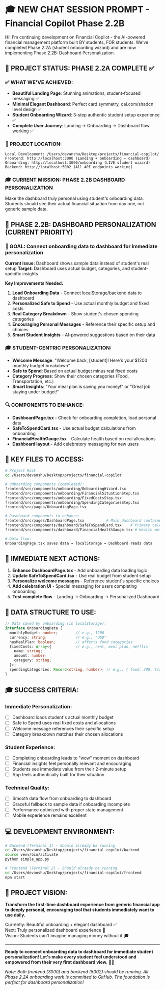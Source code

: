 # 🎓 NEW CHAT SESSION PROMPT - Financial Copilot Phase 2.2B

Hi! I'm continuing development on Financial Copilot - the AI-powered financial management platform built BY students, FOR students. We've completed Phase 2.2A (student onboarding wizard) and are now implementing Phase 2.2B: Dashboard Personalization.

## 🎉 PROJECT STATUS: PHASE 2.2A COMPLETE ✅

### **✅ WHAT WE'VE ACHIEVED:**
- **Beautiful Landing Page**: Stunning animations, student-focused messaging ✅
- **Minimal Elegant Dashboard**: Perfect card symmetry, cal.com/shadcn level design ✅
- **Student Onboarding Wizard**: 3-step authentic student setup experience ✅
- **Complete User Journey**: Landing → Onboarding → Dashboard flow working ✅

### **📍 PROJECT LOCATION:**
```
Local Development: /Users/devanshu/Desktop/projects/financial-copilot/
Frontend: http://localhost:3000 (Landing + onboarding + dashboard)
Onboarding: http://localhost:3000/onboarding (LIVE student wizard)
Backend: http://localhost:5002 (All API endpoints working)
```

### **🎓 CURRENT MISSION: PHASE 2.2B DASHBOARD PERSONALIZATION**
Make the dashboard truly personal using student's onboarding data. Students should see their actual financial situation from day one, not generic sample data.

## 🚀 PHASE 2.2B: DASHBOARD PERSONALIZATION (CURRENT PRIORITY)

### **🎯 GOAL:** Connect onboarding data to dashboard for immediate personalization

**Current Issue:** Dashboard shows sample data instead of student's real setup
**Target:** Dashboard uses actual budget, categories, and student-specific insights

**Key Improvements Needed:**
1. **Load Onboarding Data** - Connect localStorage/backend data to dashboard
2. **Personalized Safe to Spend** - Use actual monthly budget and fixed costs
3. **Real Category Breakdown** - Show student's chosen spending categories
4. **Encouraging Personal Messages** - Reference their specific setup and choices
5. **Smart Student Insights** - AI-powered suggestions based on their data

### **🎓 STUDENT-CENTRIC PERSONALIZATION:**
- **Welcome Message**: "Welcome back, [student]! Here's your $1200 monthly budget breakdown"
- **Safe to Spend**: Based on actual budget minus real fixed costs
- **Category Progress**: Show their chosen categories (Food, Transportation, etc.)
- **Smart Insights**: "Your meal plan is saving you money!" or "Great job staying under budget!"

### **🔍 COMPONENTS TO ENHANCE:**
- **DashboardPage.tsx** - Check for onboarding completion, load personal data
- **SafeToSpendCard.tsx** - Use actual budget calculations from onboarding
- **FinancialHealthGauge.tsx** - Calculate health based on real allocations
- **Dashboard layout** - Add celebratory messaging for new users

## 📂 KEY FILES TO ACCESS:

```bash
# Project Root
cd /Users/devanshu/Desktop/projects/financial-copilot

# Onboarding components (completed):
frontend/src/components/onboarding/OnboardingWizard.tsx
frontend/src/components/onboarding/FinancialSituationStep.tsx
frontend/src/components/onboarding/FixedCostsStep.tsx
frontend/src/components/onboarding/SpendingCategoriesStep.tsx
frontend/src/pages/OnboardingPage.tsx

# Dashboard components to enhance:
frontend/src/pages/DashboardPage.tsx          # Main dashboard container
frontend/src/components/dashboard/SafeToSpendCard.tsx    # Primary calculations
frontend/src/components/dashboard/FinancialHealthGauge.tsx # Health metrics

# Data flow:
OnboardingPage.tsx saves data → localStorage → Dashboard reads data
```

## 🎯 IMMEDIATE NEXT ACTIONS:

1. **Enhance DashboardPage.tsx** - Add onboarding data loading logic
2. **Update SafeToSpendCard.tsx** - Use real budget from student setup
3. **Personalize welcome messages** - Reference student's specific choices
4. **Add celebration UI** - Special messaging for users completing onboarding
5. **Test complete flow** - Landing → Onboarding → Personalized Dashboard

## 💾 DATA STRUCTURE TO USE:

```typescript
// Data saved by onboarding (in localStorage):
interface OnboardingData {
  monthlyBudget: number;        // e.g., 1200
  currency: string;             // e.g., "USD"  
  hasMealPlan: boolean;         // affects food categories
  fixedCosts: Array<{           // e.g., rent, meal plan, netflix
    name: string;
    amount: number;
    category: string;
  }>;
  spendingCategories: Record<string, number>; // e.g., { food: 200, transport: 100 }
}
```

## 🎓 SUCCESS CRITERIA:

### **Immediate Personalization:**
- [ ] Dashboard loads student's actual monthly budget
- [ ] Safe to Spend uses real fixed costs and allocations
- [ ] Welcome message references their specific setup
- [ ] Category breakdown matches their chosen allocations

### **Student Experience:**
- [ ] Completing onboarding leads to "wow" moment on dashboard
- [ ] Financial insights feel personally relevant and encouraging
- [ ] Students see immediate value from their 2-minute setup
- [ ] App feels authentically built for their situation

### **Technical Quality:**
- [ ] Smooth data flow from onboarding to dashboard
- [ ] Graceful fallback to sample data if onboarding incomplete
- [ ] Performance optimized with proper state management
- [ ] Mobile experience remains excellent

## 💻 DEVELOPMENT ENVIRONMENT:

```bash
# Backend (Terminal 1) - Should already be running
cd /Users/devanshu/Desktop/projects/financial-copilot/backend
source venv/bin/activate
python simple_app.py

# Frontend (Terminal 2) - Should already be running  
cd /Users/devanshu/Desktop/projects/financial-copilot/frontend
npm start
```

## 🌟 PROJECT VISION:

**Transform the first-time dashboard experience from generic financial app to deeply personal, encouraging tool that students immediately want to use daily.**

Currently: Beautiful onboarding + elegant dashboard ✅  
Next: Truly personalized dashboard experience 🚧  
Vision: Students can't imagine managing money without it 🎓

---

**Ready to connect onboarding data to dashboard for immediate student personalization! Let's make every student feel understood and empowered from their very first dashboard view.** 🚀💚

*Note: Both frontend (3000) and backend (5002) should be running. All Phase 2.2A onboarding work is committed to GitHub. The foundation is perfect for dashboard personalization!*